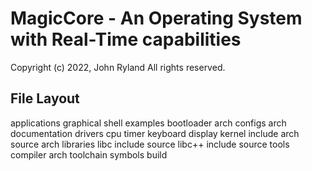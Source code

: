 
# MagicCore - An Operating System with Real-Time capabilities

Copyright (c) 2022, John Ryland
All rights reserved.


## File Layout

applications
  graphical
  shell
  examples
bootloader
  arch
configs
  arch
documentation
drivers
  cpu
  timer
  keyboard
  display
kernel
  include
    arch
  source
    arch
libraries
  libc
    include
    source
  libc++
    include
    source
tools
  compiler
    arch
  toolchain
  symbols
  build
